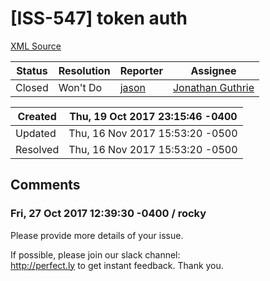 # [ISS-547] token auth

[XML Source](../xml/ISS-547.xml)
<p></p>





Status|Resolution|Reporter|Assignee
------|----------|--------|--------
Closed|Won't Do|[jason](1531724247@qq.com)|[Jonathan Guthrie]($jono)





Created|Thu, 19 Oct 2017 23:15:46 -0400
-------|--------------
Updated|Thu, 16 Nov 2017 15:53:20 -0500
Resolved|Thu, 16 Nov 2017 15:53:20 -0500


## Comments




### Fri, 27 Oct 2017 12:39:30 -0400 / rocky 

<p><p>Please provide more details of your issue.</p>


<p>If possible, please join our slack channel: <br/>
<a href="http://perfect.ly/" class="external-link" rel="nofollow">http://perfect.ly</a> to get instant feedback. Thank you.</p></p>


